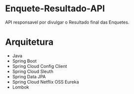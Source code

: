 Enquete-Resultado-API
=====================

API responsavel por divulgar o Resultado final das Enquetes.

Arquitetura
===========

+ Java
+ Spring Boot
+ Spring Cloud Config Client
+ Spring Cloud Sleuth
+ Spring Data JPA
+ Spring Cloud Netflix OSS Eureka
+ Lombok

